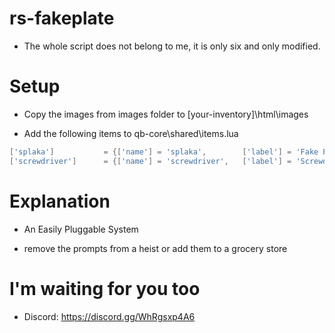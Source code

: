 # rs-fakeplate

- The whole script does not belong to me, it is only six and only modified.

# Setup

- Copy the images from images folder to [your-inventory]\html\images

- Add the following items to qb-core\shared\items.lua
```lua
['splaka'] 			 = {['name'] = 'splaka', 		['label'] = 'Fake Plate', 		        ['weight'] = 150, 		['type'] = 'item', 		['image'] = 'fake_plate.png', 	    ['unique'] = false,    ['useable'] = true, 	   ['shouldClose'] = true,	   ['combinable'] = nil,   ['description'] = 'Fake Plate'},
['screwdriver'] 	 = {['name'] = 'screwdriver', 	['label'] = 'Screwdriver', 		        ['weight'] = 250, 		['type'] = 'item', 		['image'] = 'screwdriver.png', 	    ['unique'] = false,    ['useable'] = true, 	   ['shouldClose'] = true,	   ['combinable'] = nil,   ['description'] = 'Screwdriver'},
```

# Explanation

- An Easily Pluggable System

- remove the prompts from a heist or add them to a grocery store


# I'm waiting for you too

- Discord: <a href>https://discord.gg/WhRgsxp4A6<a href>

